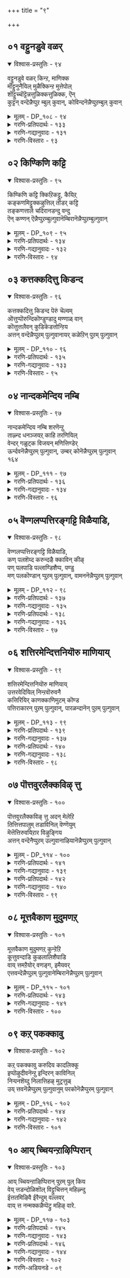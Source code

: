 +++
title = "९"

+++

## ०१  वट्टुनडुवे वळर्

<details open><summary>विश्वास-प्रस्तुतिः - ९४</summary>

वट्टुनडुवे वळर् किन्ऱ, माणिक्क  
मॊट्टुनुनैयिल् मुळैक्किन्ऱ मुत्तेपोल्  
शॊट्टुच्चॊट्टॆन्नत्तुळिक्कत्तुळिक्क, ऎन्  
कुट्टन् वन्दॆन्नैप्पुऱ म्बुल् कुवान्, कोविन्दनॆन्नैप्पुऱम्बुल् कुवान्
</details>

<details><summary>मूलम् - DP_१०८ - ९४</summary>

वट्टुनडुवे वळर् किन्ऱ, माणिक्क  
मॊट्टुनुनैयिल् मुळैक्किन्ऱ मुत्तेपोल्  
शॊट्टुच्चॊट्टॆन्नत्तुळिक्कत्तुळिक्क, ऎन्  
कुट्टन् वन्दॆन्नैप्पुऱ म्बुल् कुवान्, कोविन्दनॆन्नैप्पुऱम्बुल् कुवान्
</details>

<details><summary>गरणि-प्रतिपदार्थः - १३३</summary>

वट्टु=\(ऎरडु\)बीजगळ, नडुवे=नडुवल्लि, वळर् किन्ऱ= बॆळॆयुत्तिरुव, माणिक्कम्=माणिक्यद, मॊट्टु=मॊग्गिन, नुनैयिल्=तुदियल्लि, मुळैक्किन्ऱ=उदयिसुव\(मॊळॆयुव\), मुत्ते पोल्= मुत्तिन हागॆ, चॊट्टु,चॊट्टु ऎन्ऱु=चॊट् चॊट् ऎन्दु, तुळिक्कत्तुळिक्क=हनिगळु ऒन्दॊन्दागि बन्दु निल्लुत्तिरुव हागॆये, ऎन्=नन्न, कुट्टन्=मगनु, वन्दु=बन्दु, ऎन्नै=नन्नन्नु, पुऱम्=बॆन्नल्लि बन्दु, पुल्गुवान्=कट्टिकॊळ्ळूत्तानॆ, कोविन्दन्=गोविन्दनु, ऎन्नै=नन्नन्नु, पुऱम्= पक्कदल्लि बन्दु, पुल्गुवान्=अप्पिकॊळ्ळुत्तानॆ.
</details>

<details><summary>गरणि-गद्यानुवादः - १३१</summary>

ऎरडु बीजगळ नडुवल्लि बॆळॆयुत्तिरुव माणिक्यद मॊग्गिन तुदियल्लि मुत्तिनहागॆ मॊळॆयुत्ता चॊट्टु चॊट्टागि हनिगळु बन्दु निल्लुत्तिरुव हागॆये नन्न मगनु नन्नन्नु बॆन्नकडॆबन्दु नन्नन्नु अप्पिकॊळ्ळुत्तानॆ. नन्न गोविन्दनु पक्कदल्लि बन्दु अप्पिकॊळ्ळुत्तानॆ.\(१\)
</details>

<details><summary>गरणि-विस्तारः - ९३</summary>

तायन्दिरिगॆ तम्म मुद्दु मगन गुह्यलाञ्छनवन्नु नोडि नलियुवुदक्कॆ आनन्दवो हेगो\! बालकृष्णन विषयदल्लन्तू यशोदॆगॆ हागॆ माडुवुदरल्लि अमितानन्द. पुट्टदाद ऎरडु बीजगळ नडुवॆ सुन्दरवाद माणिक्यद बण्णद हूमॊग्गिनन्तॆ इदॆ अवन आ गण्डुगुरुतु\! अदर तुदियल्लि मुत्तिन हनियन्तॆ तॊट्टु तॊट्टागि मूत्र उण्टागुत्तिदॆ. मगुवाद अवनिगॆ अदु स्वाभाविक, हागॆ अदु ऒसरि बरुत्तिरुव हागॆये, हिन्दुगडॆयिन्दलो पक्कगळिन्दलो अवनु ओडि बन्दु तन्नन्नु बिगिदप्पिकॊळ्ळबेकॆन्दु यशोदॆय हिरियाशॆ.

कृष्णनिगॆ “गोविन्द” नॆम्ब हॆसरु इन्द्रनिन्द बन्दद्दु. गोवर्धन गिरियन्नु ऎत्तिहिडिदु, गोवुगळन्नू गोपालकरन्नू देवेन्द्रन कडुकोपद फलवाद एळुदिनगळ बिडद बिरुसुमळॆयिन्द रक्षिसिदनल्लवे, बालकृष्ण. अदन्नु कण्ड इन्द्रनु नाचि

१६२

कृष्णन बळिगॆ बन्दु क्षमॆ बेडि, “गोविन्द” पट्टवन्नु विजृम्भणॆयिन्द कट्टिदनु.
</details>

## ०२  किण्किणि कट्टि

<details open><summary>विश्वास-प्रस्तुतिः - ९५</summary>

किण्किणि कट्टि क्किऱिकट्टु, कैयिऱ्  
कङ्कणमिट्टुक्कऴुत्तिल् तॊडर् कट्टि  
तङ्कणत्ताले चदिरानडन्दु वन्दु  
ऎन् कण्णन् ऎन्नैप्पुऱम्बुल्गुवानॆम्बिरानॆन्नैप्पुऱम्बुल्गुवान्
</details>

<details><summary>मूलम् - DP_१०९ - ९५</summary>

किण्किणि कट्टि क्किऱिकट्टु, कैयिऱ्  
कङ्कणमिट्टुक्कऴुत्तिल् तॊडर् कट्टि  
तङ्कणत्ताले चदिरानडन्दु वन्दु  
ऎन् कण्णन् ऎन्नैप्पुऱम्बुल्गुवानॆम्बिरानॆन्नैप्पुऱम्बुल्गुवान्
</details>

<details><summary>गरणि-प्रतिपदार्थः - १३४</summary>

किण् किणी कट्टि= किरुगण्टॆगळन्नु कट्टिकॊण्डु, किऱि कट्टि= मुङ्गैयल्लि हवळद सरवन्नु कट्टि, कङ्कणं कट्टि= तोळुगळिगॆ तोळ्बळॆगळन्नु तॊट्टु, कऴुत्तिल्=कत्तिनल्लि, तॊडर् कट्टि= सरपणियन्नु \(हारवन्नु\)धरिसि, तम्=तन्न, कनत्ताले= घनतॆयिन्द कूडि, ऎन्=नन्न, कण्णन्=कृष्णनु, चदिरा= अपूर्व सॊबगिनिन्द, नडन्दु=नडॆदु, वन्दु=बन्दु, ऎन्नै= नन्नन्नु, पुऱम्=हिम्भागदिन्द, पुल्गुवान्=अप्पिकॊळ्ळुत्तानॆ, ऎन् पिरान्=नन्न स्वामियु, ऎन्नै= नन्नन्नु, पुऱम्= पक्कगळिन्द, पुल्गुवान्=अप्पिकॊळ्ळुत्तानॆ.
</details>

<details><summary>गरणि-गद्यानुवादः - १३२</summary>

किरुगण्टॆगळन्नु नडुविनल्लि कट्टिकॊण्डु, मुङ्गैयल्लि हवळद सरवन्नुकट्टिकॊण्डु, तोळुगळीगॆ तोळ्बळॆगळन्नु तॊट्टु, कत्तिनल्लि सरपणिय सरवन्नु धरिसि, इवुगळ जॊतॆगॆ तन्न घनतॆयिन्द कूडि, नन्न कृष्णनु अपूर्व सॊबगिनिन्द नडॆदुबन्दु नन्नन्नु हिम्भागदिन्द अप्पिकॊळ्ळुत्तानॆ, नन्न स्वामियु पक्कगळिन्द बन्दु अप्पिकॊळ्ळुत्तानॆ. \(२\)
</details>

<details><summary>गरणि-विस्तारः - ९४</summary>

मुद्दु मगनिगॆ ऎष्टुबगॆयल्लि अलङ्कार माडि नोडिदरू तीरदु. आभरणगळन्नु धरिसिद अवनु नडॆदु बरुत्तिद्दरॆ, अदे ऒन्दु हॆम्मॆय नोट. अवन नडगॆयल्लि ऒन्दु घनतॆयू सेरिदरॆ, आ तायिगॆ अदॆष्टु हितवो, ऎष्टु हिग्गो, ऎष्टु आनन्दवो\!

१६३
</details>

## ०३  कत्तक्कदित्तु किडन्द

<details open><summary>विश्वास-प्रस्तुतिः - ९६</summary>

कत्तक्कदित्तु किडन्द पॆरुं चॆल्वम्   
ऒत्तुप्पॊरुन्दिकॊण्डुण्डादु मण्णाळ् वान्  
कॊत्तुत्तलैवन् कुडिकॆडत्तोन्ऱिय  
अत्तन् वन्दॆन्नैप्पुऱम् पुल्गुवानायर् कळेऱिन् पुऱम् पुल्गुवान्
</details>

<details><summary>मूलम् - DP_११० - ९६</summary>

कत्तक्कदित्तु किडन्द पॆरुं चॆल्वम्   
ऒत्तुप्पॊरुन्दिकॊण्डुण्डादु मण्णाळ् वान्  
कॊत्तुत्तलैवन् कुडिकॆडत्तोन्ऱिय  
अत्तन् वन्दॆन्नैप्पुऱम् पुल्गुवानायर् कळेऱिन् पुऱम् पुल्गुवान्
</details>

<details><summary>गरणि-प्रतिपदार्थः - १३५</summary>

पॆरु=विपुलवाद, शॆल्वम्=ऐश्वर्यवन्नु, ऒत्तु=ऒट्टागि, पॊरुन्दिक्कॊण्डु=हॊन्दिकॊण्डु, उण्णादु= अनुभविसदॆये, कत्तक्कदित्तु= किरिचाडि, गर्वदिन्द मातिगॆ ऒप्पदन्तॆ, किडन्द=इद्द, मण्=भूमियन्नु, आळ् वान्=आळुववन, कॊत्तु=समूहक्कॆ, तलैवन्=यजमाननाद दुर्योधन, कुडि=वंशवॆल्ल, कॆड= नाशवागुवन्तॆ, तोन्ऱिय=अवतरिसिद, अत्तन्=स्वामियु, वन्दु=बन्दु, ऎन्नै=नन्नन्नु, पुऱम्=हिन्दिनिन्द, पुल्गुवान्=अप्पिकॊळ्ळुत्तानॆ, आयर् कळ्=गोवळर, एऱु=गण्डु, ऎन्=नन्न, पुऱम्=पक्कगळिन्द, पुल्गुवान्=अप्पिकॊळ्ळुत्तानॆ.
</details>

<details><summary>गरणि-गद्यानुवादः - १३३</summary>

विपुलवाद ऐश्वर्यवन्नु ऒट्टागि हॊन्दिकॊण्डु अनुभविसदॆये गर्वदिन्द किरिचाडि मातिगॆ ऒप्पदन्तॆ इद्द भूमियन्नाळुववर समूहक्कॆ ऒडॆयनाद दुर्योधनन वंशवॆल्ल नाशवागुवन्तॆ अवतरिसिद स्वामियु बन्दु नन्नन्नु हिन्दिनिन्द अप्पिकॊळ्ळुत्तानॆ; गोवळर गण्डु नन्न पक्कगळिन्द अप्पिकॊळ्ळूत्तानॆ.\(३\)
</details>

<details><summary>गरणि-विस्तारः - ९५</summary>

पान्दवरू कौरवरू अण्णतम्मन्दिर मक्कळू.ऎल्लरू ऒट्टिगिद्दु, विपुलवाद राज्यवन्नु समनागि पडॆदु अनुभविसिरॆन्दु, श्रीकृष्ण पाण्डवर राजदूतनागि नल्नुडि नुडिद. सन्धि माडिकॊण्डु सुखवागिरि ऎन्द. न्याय मत्तु धर्ममार्गवन्नु हिडियिरि ऎन्दु बोधिसिद. गर्वदिन्द बीगिद्द दुर्योधन यावुदक्कू सॊप्पु हाकलिल्ल. कृष्णनन्ने अवमानगॊळिसलॆत्निसिद. सन्धियत्नमुरियितु. भारतयुद्ध तॊडगितु. दुर्योधनन वंशवे निर्नामवायितु. न्यायबाहिररिगू, धर्मरहितरिगू ऎन्दिगू हितविल्ल; ऎन्दिद्दरू सत्यधर्मगळिगे जय ऎन्दु ऎत्ति तोरिसुव निदर्शन महाभारतकतॆ. भगवन्तने अदर नियन्त्रक.
</details>

## ०४  नान्दकमेन्दिय नम्बि

<details open><summary>विश्वास-प्रस्तुतिः - ९७</summary>

नान्दकमेन्दिय नम्बि शरणॆन्ऱु  
ताऴ्न्द धनञ्जयऱ् काहि तरणियिल्  
वेन्दर् गळुट्क विजयन् मणित्तिण्डेर्  
ऊर्न्दवनॆन्नैप्पुऱम् पुल्गुवान्, उम्बर् कोनॆन्नैप्पुऱम् पुल्गुवान्  
१६४
</details>

<details><summary>मूलम् - DP_१११ - ९७</summary>

नान्दकमेन्दिय नम्बि शरणॆन्ऱु  
ताऴ्न्द धनञ्जयऱ् काहि तरणियिल्  
वेन्दर् गळुट्क विजयन् मणित्तिण्डेर्  
ऊर्न्दवनॆन्नैप्पुऱम् पुल्गुवान्, उम्बर् कोनॆन्नैप्पुऱम् पुल्गुवान्  
१६४
</details>

<details><summary>गरणि-प्रतिपदार्थः - १३६</summary>

नान्दकम्=नन्दकवन्नु, एन्दिय=धरिसिद, नम्बि=रक्षकने\(स्वामिये\), शरण्=शरणु, ऎन्ऱु=ऎन्दु, ताऴ्न्द=तलॆबागिसिद, धनञ्जयऱ् कु= धनञ्जयनिगॆ, आहि=सहायकनागि, तरणियिल्=भूमिय मेलॆ, वेन्दर् कळ्=राजरुगळु, उट्क=अञ्जि, नाचुवन्तॆ, विजयन्=विजयन, मणि=रत्नखचितवाद, तिण्=शक्तियिन्द कूडिद, तेर्= रथवन्नु, ऊर्न्दवन्=नडसिदवनु, ऎन्नै=नन्नन्नु, पुऱम्=हिन्दिनिन्द, पुल्गुवान्=अप्पिकॊळ्ळुत्तानॆ, उम्बर्=अमरर, कोन्=ऒडॆयनु, ऎन्नै=नन्नन्नु, पुऱम्=पक्कॆगळिन्द, पुल्गुवान्=अप्पिकॊळ्ळुत्तानॆ.
</details>

<details><summary>गरणि-गद्यानुवादः - १३४</summary>

नन्दकवन्नु धरिसिद रक्षकने, शरणु ऎन्दु तलॆबागिसिद धनञ्जयनिगॆ सहायकनागि भूमिय मेलॆ राजरुगळु अञ्जिनाचुवन्तॆ विजयन रत्नखचितवाद बलिष्ठवाद रथवन्नु नडसिदवनु नन्नन्नु हिन्दिनिन्द बन्दु अप्पिकॊळ्ळुत्तानॆ; अमरर ऒडॆयनु नन्नन्नु पक्कगळिन्द बन्दु अप्पिकॊळ्ळुत्तानॆ.\(४\)
</details>

<details><summary>गरणि-विस्तारः - ९६</summary>

महाभारत युद्धमॊदलागुवुदक्कॆ मुञ्चॆ, ऎरडु पक्षद सैन्यगळु ऎल्ल रीतियल्लू अणियागिद्दवु. धनञ्जयनॆन्निसिकॊण्डिद्द कॆच्चॆदॆय अर्जुन युद्ध काळगक्कॆ बन्द. हिरियरु, बन्धुगळू,मित्ररु होराडलु ऎदुरागि निन्तिरुवुदन्नु कण्डु भ्रमिसिद. अञ्जिद; मैबॆवरितु; गाण्डीव कैयिन्द जारितु. दारिकाणदायितु. आग भगवन्तनल्लि शरणाद. स्वामी शरणादॆ\!रक्षिसु\!”ऎन्दु तलॆबागि बेडिद. ऒडनॆये भगवन्त अनुग्रहिसिद. सारथ्यवन्नु नडॆसिद. अवनिगॆ तन्न रक्षणॆ ऒदगिसिद. अदरिन्द अवनु विजयनाद. ऎदुरिसिदवरॆल्लरू नाचिदरु,अञ्जिदरु, मडिदरु. शरणागत रक्षकनल्लवे भगवन्त\!.
</details>

## ०५  वॆण्गलप्पत्तिरङ्गट्टि विळैयाडि,

<details open><summary>विश्वास-प्रस्तुतिः - ९८</summary>

वॆण्गलप्पत्तिरङ्गट्टि विळैयाडि,  
कण् पलशॆय्द करुन्दऴै क्काविन् कीऴ्  
पण् पलपाडि पल्लाण्डिशैप्प, पण्डु  
मण् पलकॊण्डान् प्पुऱम् पुल्गुवान्, वामननॆन्नैप्पुऱम् पुल्गुवान्
</details>

<details><summary>मूलम् - DP_११२ - ९८</summary>

वॆण्गलप्पत्तिरङ्गट्टि विळैयाडि,  
कण् पलशॆय्द करुन्दऴै क्काविन् कीऴ्  
पण् पलपाडि पल्लाण्डिशैप्प, पण्डु  
मण् पलकॊण्डान् प्पुऱम् पुल्गुवान्, वामननॆन्नैप्पुऱम् पुल्गुवान्
</details>

<details><summary>गरणि-प्रतिपदार्थः - १३७</summary>

पण्डु=हिन्दॆ ऒन्दु कालदल्लि , मण्=लोकगळु, हलवन्नु, कॊण्डान्=अळॆदुकॊण्डवनु, ईग, वॆळ्=थळथळिसुव, कलम्=आभरणगळन्नु, पत्तिरम्=चॆन्नागि\(ऎच्चरिकॆयिन्द\), कट्टि=तॊट्टुकॊण्डु, विळॆयाडि=आटवाडि, कण् पलशॆय्द=कण्णुगळुळ्ळ अनेक नविलुगरिगळिन्द माडिद, काविन् कीऴ्=\(कॊडॆय\)नॆरळिनल्लि
</details>

<details><summary>गरणि-गद्यानुवादः - १३५</summary>

१६५
</details>

<details><summary>गरणि-प्रतिपदार्थः - १३८</summary>

करुदु=मनस्सिन आशॆ आकाङ्क्षॆगळन्नु, अऴै=कूगि करॆदु, पल=अनेक, पण्=कार्यगळन्नुम् पाडि=नडसि, पल्लाण्डु=आशीर्वावन्नुम् इशैक्क= पडॆयतक्कवनु, पुऱम्=हिन्दिनिन्द, पुल्गुवान्= अप्पिकॊळ्ळुत्तानॆ, वामनन्=पुट्टवनादवनु\( वामननु\), ऎन्नै=नन्नन्नु, पुऱम्=पक्कगळिन्द, पुल्गुवान्= अप्पिकॊळ्ळुत्तानॆ.
</details>

<details><summary>गरणि-गद्यानुवादः - १३६</summary>

हिन्दॆ ऒन्दु कालदल्लि हलवारु लोकगळन्नु अळॆदुकॊण्डवनाद त्रिविक्रमनु ईग थळथळिसुव आभरणगळन्नु चॆन्नागि तॊट्टुकॊण्डु, आटवाडि कण्णुगळुळ्ळ अनेक नविलुगरिगळिन्द माडिद कॊडॆय नॆरळिनल्लि मनस्सिन आशॆआकाङ्क्षॆगळन्नु कूगि करॆदु, हलवु कार्यगळन्नु नडसि, आशीर्वाद पडॆयतक्कवनाद कृष्णनु नन्नन्नु हिन्दिनिन्द अप्पिकॊळ्ळुत्तानॆ; पुट्टवनादवनु\(वामननु\)नन्नन्नु पक्कगळिन्द अप्पिकॊळ्ळुत्तानॆ. \(५\)
</details>

<details><summary>गरणि-विस्तारः - ९७</summary>

वामननागि आटवाडिद नन्तरवे भगवन्तनु त्रिविक्रमनादद्दु. पुट्टवटुवागि बलिचक्रवर्तिय बळिगॆ ओलॆगरिय कॊडॆ हिडिदु बन्दु आशीर्वादवन्नु माडि, तन्न मनस्सिन आशॆ आकाङ्क्षॆगळाद मूरडि नॆलवन्नु दानमाडॆन्दु केळिद्दु. अनन्तर अवनु हलवु अद्भुत कार्यगळन्नु माडिद्दु, महत्तगै बॆळॆदु त्रिविक्रमनागि, तन्न ऎरडे हॆज्जॆगळिन्द हलवु लोकगळन्नु अळॆदुकॊण्डद्दु.

हागॆये कृष्णनू ईग पुट्टवनागि अलङ्कारमाडिकॊण्डु नविलुगरिय कॊडॆ हिडिदु , तन्न आशॆ आकाङ्क्षॆगळन्तॆये अनेक महत्कार्यगळन्नु नडसि त्रिविक्रमनादद्दु हाडिसिकॊण्डु, हॊगळिसिकॊण्डु आशीर्वाद पडॆदद्दु.
</details>

## ०६  शत्तिरमेन्दित्तनियॊरु माणियाय्

<details open><summary>विश्वास-प्रस्तुतिः - ९९</summary>

शत्तिरमेन्दित्तनियॊरु माणियाय्  
उत्तरवेदियिल् निन्ऱवॊरुवनै  
कत्तिरियिर् काणक्काणिमुटम् कॊण्ड  
पत्तिराकारन् पुऱम् पुल्गुवान्, पारळन्दानॆन् पुऱम् पुल्गुवान्
</details>

<details><summary>मूलम् - DP_११३ - ९९</summary>

शत्तिरमेन्दित्तनियॊरु माणियाय्  
उत्तरवेदियिल् निन्ऱवॊरुवनै  
कत्तिरियिर् काणक्काणिमुटम् कॊण्ड  
पत्तिराकारन् पुऱम् पुल्गुवान्, पारळन्दानॆन् पुऱम् पुल्गुवान्
</details>

<details><summary>गरणि-प्रतिपदार्थः - १३९</summary>

चत्तिरम्=कॊडॆयन्नु\(छत्रवन्नु\), एन्दि=हिडिदुकॊण्डु, तनि=ऒण्टियाद, ऒरु=ऒब्ब, माणियाय्=वटुवागि, उत्तर=उत्तरदिक्किगॆ अभिमुखवागिरुव, वेडियिल्=वेदिकॆय मेलॆ, निन्ऱ=कुळितिरुव, ऒरुवनै=ऒब्बन, कत्तिरियर्=क्षत्रियरॆल्लरू, काण=नोडुत्तिरुवन्तॆये,
</details>

<details><summary>गरणि-गद्यानुवादः - १३७</summary>

१६६
</details>

<details><summary>गरणि-प्रतिपदार्थः - १४०</summary>

काणि=भूमियन्नु, मुट्रम्=पूर्तियागि, कॊण्ड=तन्नदागि माडिकॊण्ड, पत्तिराकारन्=\(शाश्वतवाद\) दॊड्ड आकारवुळ्ळवनु, पुऱम्=हिन्दिनिन्द, पुल्गुवान्= अप्पिकॊळ्ळुत्तानॆ, पार्=भूमियन्नु, अळन्दान्=अळॆदवनु, ऎन्=नन्न, पुऱम्=पक्कगळिन्द, पुल्गुवान्= अप्पिकॊळ्ळुत्तानॆ
</details>

<details><summary>गरणि-गद्यानुवादः - १३८</summary>

कॊडॆयन्नु हिडिदुकॊण्डु ऒण्टियाद ऒब्ब वटुवागि उत्तरद वेदिकॆय मेलॆ कुळितिरुव ऒब्बन क्षत्रियरॆल्लरू नोडुत्तिरुवन्तॆये भूमियन्नु पूर्तियागि तन्नदुमाडिकॊण्ड दॊड्ड शाश्वताकारनु हिन्दिनिन्द अप्पिकॊळ्ळुत्तानॆ, भूमियन्नु अळॆदवनु नन्न पक्कगळिन्द अप्पिकॊळ्ळुत्तानॆ.\(६\)
</details>

<details><summary>गरणि-विस्तारः - ९८</summary>

एकाकियागि कॊडॆहिडिदु बन्द वटु, वामन मूर्तियाद भगवन्त, यागशालॆय उत्तरद वेदिकॆय मेलॆ कुळितिद्दवनु महाबलि. हॆसरिगॆ तक्कन्तॆ अवनु महाबलिये. क्षत्रियरॆल्लरू अवनिगॆ आश्रितरु ऎल्लरू अवन बॆङ्गावलु. अष्टुमन्दि वीरर ऎदुरल्लि वटूवाग् बन्दु, अवनिन्द मूरडि नॆलद दानवन्नु अतिसुलभवागि पडॆद. अदरिन्दले महाबलिय सकल सम्पत्तन्नू तन्नदागि माडिकॊण्ड. त्रिविक्रमनागि भूमण्डलवन्नॆल्ल ऒन्दे हॆज्जॆयिन्द अळॆदु विजृम्भिसिद भगवन्त.
</details>

## ०७  पॊत्तवुरलैक्कविऴ् त्तु

<details open><summary>विश्वास-प्रस्तुतिः - १००</summary>

पॊत्तवुरलैक्कविऴ् त्तु अदन् मेलेऱि  
तित्तित्तपालुम् तडाविनिल् वॆण्णॆयुम्  
मॆत्तॆत्तिरुवयिऱार विऴुङ्गिय  
अत्तन् वन्दॆनैप्पुऱम् उल्गुवानाऴियानॆन्नैप्पुऱम् पुल्गुवान्
</details>

<details><summary>मूलम् - DP_११४ - १००</summary>

पॊत्तवुरलैक्कविऴ् त्तु अदन् मेलेऱि  
तित्तित्तपालुम् तडाविनिल् वॆण्णॆयुम्  
मॆत्तॆत्तिरुवयिऱार विऴुङ्गिय  
अत्तन् वन्दॆनैप्पुऱम् उल्गुवानाऴियानॆन्नैप्पुऱम् पुल्गुवान्
</details>

<details><summary>गरणि-प्रतिपदार्थः - १४१</summary>

पॊत्त=तळदल्लि तूतुबिद्दिरुव, उरलै=ऒरळन्नु, कविऴ् त्तु= तलॆकॆळगु माडिकॊण्डु, अदन्=अदर मेल्=मेरॆ, एऱि=हत्तिनिन्तु, तडाविनिल्=दॊड्ड मडकॆगळल्लि इरुव, तित्तित्त= मधुरवाद, पालुम्=हालन्नू, वॆण्णॆयुम्=बॆण्णॆयन्नू, मॆत्त=सद्दिल्लदॆ समृद्धियागि, तिरुवयिऱ्= दिव्यवाद हॊट्टॆ, आर=तुम्बि तृप्तियागुवन्तॆ, विऴुङ्गिय= नुङ्गिद, अत्तन्=स्वामियु, वन्दु=बन्दु, ऎन्नै=नन्नन्नु, पुऱम्=हिन्दिनिन्द, पुल्गुवान्= अप्पिकॊळ्ळुत्तानॆ
</details>

<details><summary>गरणि-गद्यानुवादः - १३९</summary>

१६७
</details>

<details><summary>गरणि-प्रतिपदार्थः - १४२</summary>

आऴियान्=चक्रधारियु, ऎन्नै=नन्नन्नु, पुऱम्=पक्कगळिन्द, पुल्गुवान्= अप्पिकॊळ्ळुत्तानॆ.
</details>

<details><summary>गरणि-गद्यानुवादः - १४०</summary>

तळदल्लि तूतुबिद्दिरुव ऒरळन्नु तलॆकॆळगु माडिकॊण्डु अदर मेलॆ हत्तिनिन्तु दॊड्ड मडकॆगळल्लि इट्ट सिहियाद हालन्नू बॆण्णॆयन्नू समृद्धियागि सद्दिल्लदॆ दिव्यवाद हॊट्टॆ तुम्बि तृप्तियागुवन्तॆ नुङ्गिद स्वामियु बन्दु नन्नन्नु हिन्दिनिन्द अप्पिकॊळ्ळुत्तानॆ, चक्रधारियायु नन्नन्नु पक्कगळिन्द अप्पिकॊळ्ळुत्तानॆ.\(७\)
</details>

<details><summary>गरणि-विस्तारः - ९९</summary>

भगवन्तन सृष्टियल्लि इदु कॆलसक्कॆ बारद्दु ऎम्बुदे इल्ल. ऒन्दॊन्दु वस्तुविगू तक्क उपयोगविद्दे इदॆ. कल्लु मर-दैव सृष्टि. अवुगळिन्द ऒरळन्नु मनुष्य तन्न उपयोगक्कॆन्दु माडिकॊळ्ळुत्तानॆ. आदरॆ, ऒरळिन तळ तूतु बिद्दकूडले अदु बेडद्दॆन्दु तळ्ळि हाकुत्तानॆ. अरितवनिगॆ, ऎल्लवू बेकादद्दे. बालकृष्ण अदन्ने बोरलिसिकॊण्ड मडकॆगळल्लि शेखरिसिट्ट हालु बॆण्णॆयन्नु निलुकलु अनुकूल माडिकॊण्ड. अवुगळन्नु मनसार हॊट्टॆ तुम्बुवष्टू तिन्द. इदन्नॆल्ल सद्दिल्लदन्तॆ माडिद स्वामि. हागॆये तायि यशोदॆयन्नू आप्पिकॊण्डु तृप्तिपडिसुववनु स्वामि. चक्रधारियाद स्वामि तायियन्नु अप्पिकॊण्डरॆ, अदु अवळिगॆ रक्षॆ अल्लवे?
</details>

## ०८  मूत्तवैकाण मुदुमणऱ्

<details open><summary>विश्वास-प्रस्तुतिः - १०१</summary>

मूत्तवैकाण मुदुमणऱ् कुन्ऱेऱि  
कूत्तुवन्दाडि कुऴलालिशैपाडि  
वाय् त्तमऱैयोर् वणङ्ग, इमैयवर्  
एत्तवन्दॆन्नैप्पुऱम् पुल्गुवानेम्बिरानॆन्नैप्पुऱम् पुल्गुवान्
</details>

<details><summary>मूलम् - DP_११५ - १०१</summary>

मूत्तवैकाण मुदुमणऱ् कुन्ऱेऱि  
कूत्तुवन्दाडि कुऴलालिशैपाडि  
वाय् त्तमऱैयोर् वणङ्ग, इमैयवर्  
एत्तवन्दॆन्नैप्पुऱम् पुल्गुवानेम्बिरानॆन्नैप्पुऱम् पुल्गुवान्
</details>

<details><summary>गरणि-प्रतिपदार्थः - १४३</summary>

मूत्त=मुदुकनाद, अवै=गोवळर गुम्पु, काण=नोडुव हागॆ, मुदु=बहुकालदिन्द इरुव \(हळॆय\) मणल्= मरळिन, कुन्ऱु=गुड्डवन्नु एऱि=हत्ति वन्दु=बन्दु, कूत्तु= कुणिदाटवन्नु, आडि=आडि, कुऴलाल्= कॊळलिनिन्द, इशै=गानवन्नु, पाडि=नुडिसि वाय् त्त=श्रेष्ठराद, मऱैयोर्=वेदवित्तुगळू, ऋषिगळू, वणङ्ग=साष्टाङ्गवॆरगलु, इमैयवर्=देवतॆगळु, एत्त=स्तोत्रमाडलु, वन्दु=बन्दु, ऎन्नै=नन्नन्नु, पुऱम्=हिन्दिनिन्द, पुल्गुवान्= अप्पिकॊळ्ळुत्तानॆ, ऎम् पिरान्=नम्म यजमाननु, ऎन्नै=नन्नन्नु, पुऱम्=पक्कगळिन्द, पुल्गुवान्= अप्पिकॊळ्ळुत्तानॆ
</details>

<details><summary>गरणि-गद्यानुवादः - १४१</summary>

१६८
</details>

<details><summary>गरणि-विस्तारः - १००</summary>

गोवळर मुदुकर गुम्पु नोडुव हागॆ हळॆयकालदिन्दिरुव मरळिन गुड्डवन्नु हत्तिबन्दु कुणिदाटवन्नु आडि कॊळलिनिन्द गानवन्नु नुडिसि श्रेष्ठराद वेदवित्तुगळू ऋषिगळू साष्टाङ्गवॆरगुवन्तॆयू देवतॆगळु स्तोत्रमाडुवन्तॆयू माडिदवनु बन्दु नन्नन्नु हिन्दिनिन्द अप्पिकॊळ्ळुत्तानॆ, नम्म यजमाननु नन्नन्नु पक्कगळिन्द अप्पिकॊळ्ळुत्तानॆ.\(८\)

गोवळरु युवकरागलि, मुदुकरागलि सामान्यजन. प्रापञ्चिकरु. मुदुकरादरॆ हॆच्चु अनुभवस्थरागिरुत्तारॆ. भगवन्तन लीलाविनोदगळन्नु अवरु मुग्धतॆयिन्द नोडि नलियतक्कवरु. अवर कण्णॆदुरिगॆ अवरु नोडुत्तिरुवन्तॆ भगवन्तनाद श्रीकृष्ण मरळगुड्डवन्नु हत्ति अदर मेलॆ तन्न दिव्य कुणितवन्नू आटगळन्नू तोरिसिद, कॊळलिन गानवन्नु आकर्षकवागि नुडिसिद. आवृद्धर कण्मनगळन्नु तणिसिदनु.

वेदवित्तुगळु वेदगळन्नु चॆन्नागि अरितवरु. ऋषिगळु महाज्ञानिगळु. श्रीकृष्णनु गोकुलदल्लि तोरिसिद दिव्यलीलाविनोदगळन्नु अवरू कण्डरु अरितरु. अवरिगॆ अदॆल्ल अर्थगर्भितवागि ज्ञानपूर्णवागि कण्डवु. भगवन्तन महिमॆयन्नु इन्नू चॆन्नागि अरितुकॊळ्ळलु अवु सहायकवादवु. आद्दरिन्द वेडवित्तुगळू ऋषिगळू कृष्णनिगॆ तलॆबागि साष्टाङ्गवॆरगिदरु. देवतॆगळु भगवन्तन महिमॆयन्नु प्रतिकार्यदल्लू खण्डरितु मुक्तकण्ठदिन्द स्तोत्रमाडिदरु.
</details>

## ०९  कऱ् पकक्कावु

<details open><summary>विश्वास-प्रस्तुतिः - १०२</summary>

कऱ् पकक्कावु करुदिय कादलिक्कू  
इप्पॊऴुदीवनॆन्ऱु इन्दिरन् काविनिल्  
निऱ्पनशॆय्दु निलात्तिहऴ् मुट्रत्तुळ्  
उय् त्तवनॆन्नैप्पुऱम् पुल्गुवानुम् परकोनॆन्नैप्पुरम् पुल्गुवान्
</details>

<details><summary>मूलम् - DP_११६ - १०२</summary>

कऱ् पकक्कावु करुदिय कादलिक्कू  
इप्पॊऴुदीवनॆन्ऱु इन्दिरन् काविनिल्  
निऱ्पनशॆय्दु निलात्तिहऴ् मुट्रत्तुळ्  
उय् त्तवनॆन्नैप्पुऱम् पुल्गुवानुम् परकोनॆन्नैप्पुरम् पुल्गुवान्
</details>

<details><summary>गरणि-प्रतिपदार्थः - १४४</summary>

कऱ् पक=कल्पवृक्षद, कावु=हूतोटवन्नु, करुदिय्=आशिसिद, कादलिक्कू=प्रियतमॆगॆ, इप्पॊऴुदु= ईगले, इन्दिरन्=इन्द्रन, काविनिल्=हूदोटदिन्द, ईवन्=तन्दीयुवॆनु, ऎन्ऱु=ऎन्दु, निला=बॆळदिङ्गळु, तिहऴ्=बॆळगुत्तिरुव, मुट्रत्तुळ्= अङ्गळदल्लि, निऱ् पन=स्थिरवागि इरुवन्तॆ, शॆय्दु=माडि, उय् त्तवन्=अभिवृद्धि माडिदवनु, ऎन्नै=नन्नन्नु, पुऱम्=हिन्दिनिन्द, पुल्गुवान्= अप्पिकॊळ्ळुत्तानॆ, उम् पर्=देवतॆगळ, कोन्=ऒडॆयनु, ऎन्नै=नन्नन्नु, पुऱम्=पक्कगळिन्द, पुल्गुवान्= अप्पिकॊळ्ळुत्तानॆ.
</details>

<details><summary>गरणि-गद्यानुवादः - १४२</summary>

१६९
</details>

<details><summary>गरणि-विस्तारः - १०१</summary>

कल्पवृक्षद हूदोटवन्नु आशिसिद प्रियतमॆगॆ ईगले इन्द्रन दोटदिन्द तन्दुकॊडुवॆनॆन्दु बॆळदिङ्गळु बॆळगुत्तिरुव अवळ अङ्गळदल्लि अदु स्थिरवागि इरुवन्तॆ माडि, अदन्नु अभिवृद्धिमाडिदवनु नन्नन्नु हिन्दिनिन्द अप्पिकॊळ्ळुत्तानॆ, देवाधिदेवनुनन्ननु पक्कगळिन्द अप्पिकॊळ्ळुत्तानॆ.

देवेन्द्रन हूदोटवन्नु नन्दनवन ऎन्नुत्तारॆ नन्दनवनदल्लि देवलोकद वृक्षगळु बॆळॆयुत्तवॆ. मन्दार, पारिजात, सन्तान, कल्पवृक्ष हरिचन्दन वृक्षगळु अल्लि प्रसिद्धवादवु.

नरकासुरनन्नु वधिसलु श्रीकृष्णनु तनगॆ अत्यन्त प्रियतमॆ सत्यभामॆयॊडनॆ प्राग्जोतिष पुरक्कॆ होगिद्द. अवनन्नु वधिसिद तरुवाय अवन मगनन्नु अनुग्रहिसि, अवनु देवेन्द्रन तायियाद अदितिदेविय अपहरिसिद्द किवियोलॆगळन्नु आकॆगॆ हिन्दुरुगिसलु, सत्यभामॆयॊडनॆ देवलोकक्कॆ होदनु. देवेन्द्रनु अवरीर्वरन्नू अत्यादरदिन्द बरमाडिकॊण्डु सत्करिसिदनु. अनन्तर अवरु नन्दनवनदल्लि अड्डाडुत्तिरुव सत्यभामॆगॆ पारिजात वृक्षद मेलॆ आशॆयायितु. द्वारकॆयल्लि तन्न मनॆय अङ्गळदल्लि बॆळसलु अदन्नु तन्दुकॊडुवन्तॆ कृष्णनन्नु केळिदळु. प्रियतमॆय आशॆयन्नु पूर्णगॊळिसुवॆनॆन्दु हेळि कृष्णन पारिजातवृक्षवन्नुक कित्तु गरुडन मेलॆ द्वारकॆगॆ तन्दनु. सत्यभामॆय मनॆय अङ्गळदल्लि नॆट्टनु. दुम्बिगळॆल्ल आ हूविन वासनॆयन्नुहिडिदु द्वारकॆगॆ बन्दुबिट्टवु. तन्न वनदल्लि सौन्दर्य कडमॆयायितल्ला ऎन्दु बगॆदु इन्द्रनु श्रीकृष्णनल्लि दैन्यदिन्द अदन्नु वापस्सुकॊडॆन्दु प्रार्थिसिदनु. कृष्णनु अदन्नु हिन्दक्कॆ कॊट्टु बिट्टदल्लदॆ पारिजात वृक्षवु द्वारकॆयल्ले अभिवृद्धिहॊन्दुवन्तॆ अनुग्रहिसिदनु.
</details>

## १०  आय् च्चियन्ऱाऴिप्पिरान्

<details open><summary>विश्वास-प्रस्तुतिः - १०३</summary>

आय् च्चियन्ऱाऴिप्पिरान् पुऱम् पुल् किय  
वेय् त्तडन्दोळिशॊल् विट्टुचित्तन् महिऴ्न्दु  
ईत्ततमिऴिवै ईरैन्दुम् वल्लवर्  
वाय् त्त नन्मक्कळैप्पॆट्रु महिऴ् वारे.
</details>

<details><summary>मूलम् - DP_११७ - १०३</summary>

आय् च्चियन्ऱाऴिप्पिरान् पुऱम् पुल् किय  
वेय् त्तडन्दोळिशॊल् विट्टुचित्तन् महिऴ्न्दु  
ईत्ततमिऴिवै ईरैन्दुम् वल्लवर्  
वाय् त्त नन्मक्कळैप्पॆट्रु महिऴ् वारे.
</details>

<details><summary>गरणि-प्रतिपदार्थः - १४५</summary>

वेय्=बिदिरिनन्तॆ, तड=नीळवाद, तोळि=तोळुगळ, आय् च्चि=गॊल्लतियाद यशोदॆ, आऴि=चक्रधारियाद, पिरान्=प्रभुवाद कृष्णनु अन्ऱु=अन्दु, पुऱम्=हिन्दिनिन्द पक्कगळिन्द \(तन्नन्नु\), पुल् हिय=अप्पिकॊण्ड, शॊल्=मातन्नु, विट्टुचित्तन्=विष्णुचित्तनु, महिऴ्न्दु=सन्तोषदिन्द, ईत्त=इत्त, तमिऴ्=तमिळु
</details>

<details><summary>गरणि-गद्यानुवादः - १४३</summary>

१७०
</details>

<details><summary>गरणि-प्रतिपदार्थः - १४६</summary>

इवै=इवुगळू, ई ऐन्दुम्=ईरैदु हाडुगळन्नु, वल्लवर्=बल्लवरु, वाय् त्त=श्रेष्ठराद, मक्कळै=मक्कळन्नु, पॆट्रु=पडॆदु, महिऴ् वारे=सन्तोषपडुववरे\!.
</details>

<details><summary>गरणि-गद्यानुवादः - १४४</summary>

विदिरिनन्तॆ नीळवाद तोळुगळुळ्ळ गॊल्लति यशोदॆयु चक्रधारियाद प्रभुवाद श्रीकृष्णनु अन्दु तन्नन्नु हिन्दिनिन्दलू पक्कगळिन्दलू बन्दु अप्पिकॊण्ड विषयवन्नु विष्णुचित्तनु सन्तोषदिन्द हेळिद ई तमिळिन हत्तु पाशुरगळन्नू बल्लवरु श्रेष्ठराद मक्कळन्नु पडॆदु सन्तोषपडुववरु आगुत्तारॆ.\(१०\)
</details>

<details><summary>गरणि-विस्तारः - १०२</summary>

ई तिरुमॊऴिगॆ इदु फलश्रुति. चक्रधारियागिरुव ब्रह्माण्डनायकनागिरुव लोकप्रभुवु यशोदॆयन्नु प्रीतियिन्द अप्पिकॊण्डद्दु विषय. अप्पिकॊळ्ळुवुदु ऎन्दरॆ ऎदुरल्लि इरुववरन्नु तन्न अतिशयवाद प्रीतिगॆ ऒळपडिसिकॊण्डु, अवरिगॆ सन्तोषतरुवुदु ऎन्दु. जगत्प्रभुवु सदा चक्रधारि. भगवन्तने रक्षकनागुत्तेनॆन्दु अभयवित्ताग हागॆये बन्दु भक्तनन्नु अप्पिकॊण्डाग, भक्तनिगॆ इन्नाव चिन्तॆ? इन्नेतर भय?

इन्नु मक्कळ विषय; मक्कळन्नु पडॆयुवुदॊन्दु दॊड्डदल्ल, सत्पुत्ररन्नु पडॆदुकॊळुवुदे ऒन्दु सुकृत. मक्कळु तमगिन्त ऒळ्ळॆयवरागि यशस्विगळागि बाळुवुदन्नु नोडलु तन्दॆतायिगळिगॆ तवक. अवरु सद्गुणगळल्लि तम्मन्नुमीरिसिद सत्प्रजॆगळादरॆन्दरॆ, मातापितृगळ सन्तोषक्कॆ ऎणॆयिल्ल. सद्गुणिगळाद मक्कळन्नु पडॆयुवुदु भगवत्प्रसादवे; भक्तन हिरियभाग्यवे. विष्णुचित्तरु इदन्नुकुरितु हेळुत्तिद्दारॆ ऎनबहुदु.

इल्लिगॆ पॆरियाऴ्वारर तिरुमॊऴिय “मॊदल दशक” कॊनॆगण्डितु. “तिरुप्पल्लाण्डु” इदक्कॆ प्रारम्भ. अदन्नु बिडियागि आगलि, मॊदलदशकद इतर तिरुमॊऴिगळ जॊतॆयल्लि आगलि सेरिसि तॆगॆदुकॊळ्ळबहुदु. अदन्नु ई ऎरडु रीतिगळल्लू बळसुव वाडिकॆ इदॆ. आद्दरिन्द तिरुप्पल्लाण्डन्नु बेरॆ सम्पुटवागि बरॆयलागिदॆ. अदे ऒन्दु विशिष्टग्रन्थवादीतु, योचिसुववरिगॆ, तिळिदुकॊळ्ळुववरिगॆ तिळिदवरिगन्तु अदु हागॆये.

मिक्क ऒम्बत्तु तिरुमॊऴिगळन्नु ऎरडनॆय सम्पुटद ऒन्दनॆय भागवॆन्दु करॆयलागिदॆ. प्रति तिरुमॊऴिय विषयवन्नू पॆरियाऴ्वाररु विवरिसि हाडिरुव हागॆये, अदन्नु अरितुकॊळ्ळुवष्टु सामर्थ्यवन्नु कल्पिसुवुदक्कॆन्दु, तक्कमट्टिन ऎन्दरॆ युक्तवाद विवरणॆ कॊट्टिदॆ. इवुगळ ऒळगुट्टन्नु ऒडॆदु विवरिसुव महनीयरिद्दारॆ. अवरल्लि समाश्रयण नडसि अदन्नु अरितुकॊळ्ळुवुदु साधकनिगॆ सेरिद विषय. भगवन्तनल्लि भक्ति माडि, आतनल्लि शरणुहॊक्कु आतन कृपॆयन्नु पडॆदु कृतार्थरागुव गुरियन्नु मरॆयदिद्दरॆ आयितु. तन्नत्त मुम्दिन हॆज्जॆयन्नु आ कृपाळुवे इडिसुत्तानॆ.
</details>

<details><summary>गरणि-अडियनडे - ०९</summary>

वट्टु, किण्गिणि, कत्त, नान्दकम्, वॆण्गल, चत्तिरम्, पॊत्त, मूत्त, कऱ् पहम्, आय् च्चि, मॆच्चु.
</details>